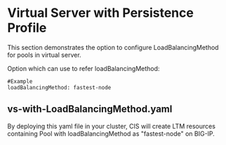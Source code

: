 # Virtual Server with Persistence Profile

This section demonstrates the option to configure LoadBalancingMethod for pools in virtual server.

Option which can use to refer loadBalancingMethod:

```
#Example
loadBalancingMethod: fastest-node
```

## vs-with-LoadBalancingMethod.yaml

By deploying this yaml file in your cluster, CIS will create LTM resources containing Pool with loadBalancingMethod as "fastest-node" on BIG-IP.
